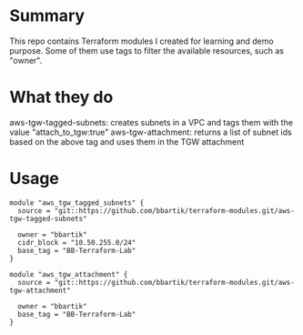 # Summary

This repo contains Terraform modules I created for learning and demo purpose. Some of them use tags to filter the available resources, such as "owner". 

# What they do

aws-tgw-tagged-subnets: creates subnets in a VPC and tags them with the value "attach_to_tgw:true"
aws-tgw-attachment: returns a list of subnet ids based on the above tag and uses them in the TGW attachment

# Usage

```
module "aws_tgw_tagged_subnets" {
  source = "git::https://github.com/bbartik/terraform-modules.git/aws-tgw-tagged-subnets"

  owner = "bbartik"
  cidr_block = "10.50.255.0/24"
  base_tag = "BB-Terraform-Lab"
}
```

```
module "aws_tgw_attachment" {
  source = "git::https://github.com/bbartik/terraform-modules.git/aws-tgw-attachment"

  owner = "bbartik"
  base_tag = "BB-Terraform-Lab"
}
```

